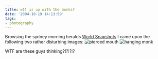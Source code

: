 ```yaml
---
title: wtf is up with the monks?
date: '2004-10-19 14:13:59'
tags:
- photography
---
```


Browsing the sydney morning heralds <a href="http://smh.com.au/snapshots/index.html" title="SMH World Snapshots">World Snapshots</a> I came upon the following two rather disturbing images:
<img src="http://smh.com.au/ffximage/2004/10/18/19snap_pierce_gallery__550x371,0.jpg" alt="pierced mouth" />
<img src="http://smh.com.au/ffximage/2004/10/18/19snap_monk_gallery__421x550.jpg" alt="hanging monk" />

WTF are these guys thinking?!?!?!?
